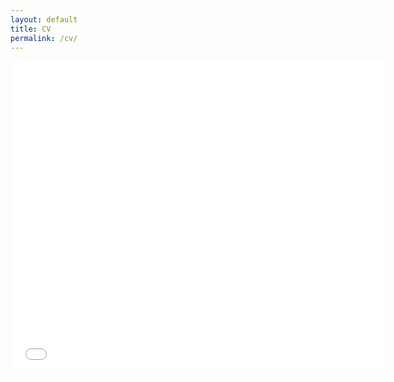 ```yaml
---
layout: default
title: CV
permalink: /cv/
---
```


<embed src="./assets/img/IvanMorrowResume.pdf" width="600px" height="500px" />

